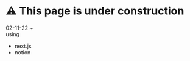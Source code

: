 # ⚠️ This page is under construction

02-11-22 ~ </br>
using
<ul>
<li> next.js </br> </li>
<li> notion </br> </li>
</<ul>
